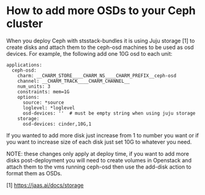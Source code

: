 # How to add more OSDs to your Ceph cluster

When you deploy Ceph with stsstack-bundles it is using Juju storage [1] to create disks and attach them to the ceph-osd machines to be used as osd devices. For example, the following add one 10G osd to each unit:

```
applications:
  ceph-osd:
    charm: __CHARM_STORE____CHARM_NS____CHARM_PREFIX__ceph-osd
    channel: __CHARM_TRACK____CHARM_CHANNEL__
    num_units: 3
    constraints: mem=1G
    options:
      source: *source
      loglevel: *loglevel
      osd-devices: ''  # must be empty string when using juju storage
    storage:
      osd-devices: cinder,10G,1
```

If you wanted to add more disk just increase from 1 to number you want or if you want to increase size of each disk just set 10G to whatever you need.

NOTE: these changes only apply at deploy time, if you want to add more disks post-deployment you will need to create volumes in Openstack and attach them to the vms running ceph-osd then use the add-disk action to format them as OSDs.

[1] https://jaas.ai/docs/storage
